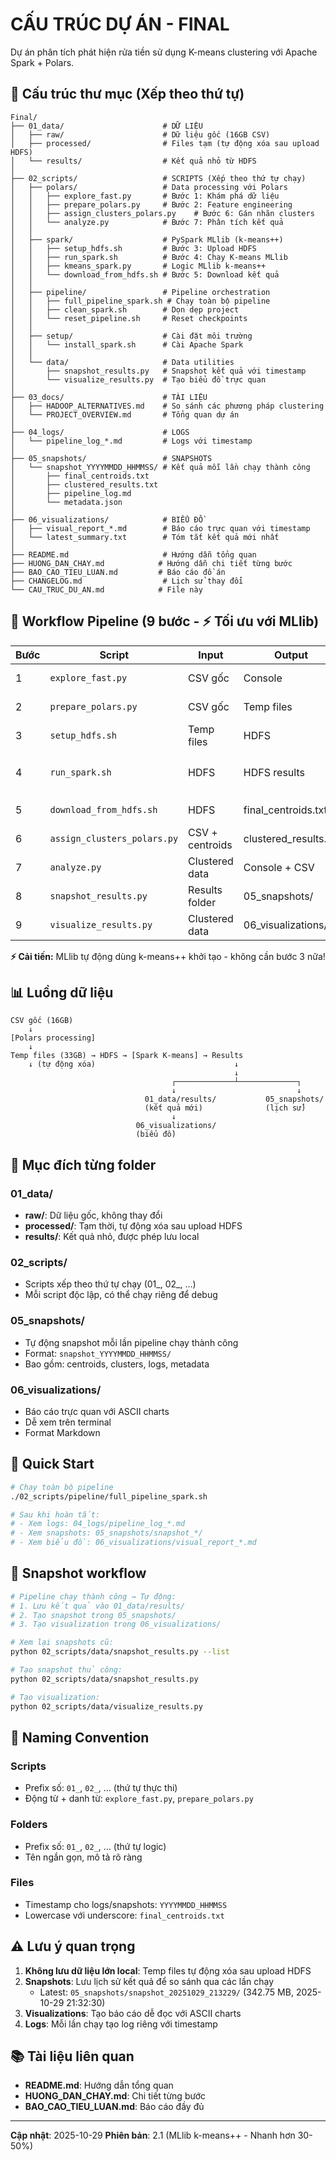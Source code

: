 # CẤU TRÚC DỰ ÁN - FINAL

Dự án phân tích phát hiện rửa tiền sử dụng K-means clustering với Apache Spark + Polars.

## 📁 Cấu trúc thư mục (Xếp theo thứ tự)

```
Final/
├── 01_data/                      # DỮ LIỆU
│   ├── raw/                      # Dữ liệu gốc (16GB CSV)
│   ├── processed/                # Files tạm (tự động xóa sau upload HDFS)
│   └── results/                  # Kết quả nhỏ từ HDFS
│
├── 02_scripts/                   # SCRIPTS (Xếp theo thứ tự chạy)
│   ├── polars/                   # Data processing với Polars
│   │   ├── explore_fast.py       # Bước 1: Khám phá dữ liệu
│   │   ├── prepare_polars.py     # Bước 2: Feature engineering
│   │   ├── assign_clusters_polars.py    # Bước 6: Gán nhãn clusters
│   │   └── analyze.py            # Bước 7: Phân tích kết quả
│   │
│   ├── spark/                    # PySpark MLlib (k-means++)
│   │   ├── setup_hdfs.sh         # Bước 3: Upload HDFS
│   │   ├── run_spark.sh          # Bước 4: Chạy K-means MLlib
│   │   ├── kmeans_spark.py       # Logic MLlib k-means++
│   │   └── download_from_hdfs.sh # Bước 5: Download kết quả
│   │
│   ├── pipeline/                 # Pipeline orchestration
│   │   ├── full_pipeline_spark.sh # Chạy toàn bộ pipeline
│   │   ├── clean_spark.sh        # Dọn dẹp project
│   │   └── reset_pipeline.sh     # Reset checkpoints
│   │
│   ├── setup/                    # Cài đặt môi trường
│   │   └── install_spark.sh      # Cài Apache Spark
│   │
│   └── data/                     # Data utilities
│       ├── snapshot_results.py   # Snapshot kết quả với timestamp
│       └── visualize_results.py  # Tạo biểu đồ trực quan
│
├── 03_docs/                      # TÀI LIỆU
│   ├── HADOOP_ALTERNATIVES.md    # So sánh các phương pháp clustering
│   └── PROJECT_OVERVIEW.md       # Tổng quan dự án
│
├── 04_logs/                      # LOGS
│   └── pipeline_log_*.md         # Logs với timestamp
│
├── 05_snapshots/                 # SNAPSHOTS
│   └── snapshot_YYYYMMDD_HHMMSS/ # Kết quả mỗi lần chạy thành công
│       ├── final_centroids.txt
│       ├── clustered_results.txt
│       ├── pipeline_log.md
│       └── metadata.json
│
├── 06_visualizations/            # BIỂU ĐỒ
│   ├── visual_report_*.md        # Báo cáo trực quan với timestamp
│   └── latest_summary.txt        # Tóm tắt kết quả mới nhất
│
├── README.md                     # Hướng dẫn tổng quan
├── HUONG_DAN_CHAY.md            # Hướng dẫn chi tiết từng bước
├── BAO_CAO_TIEU_LUAN.md         # Báo cáo đồ án
├── CHANGELOG.md                  # Lịch sử thay đổi
└── CAU_TRUC_DU_AN.md            # File này

```

## 🔄 Workflow Pipeline (9 bước - ⚡ Tối ưu với MLlib)

| Bước | Script | Input | Output | Mô tả |
|------|--------|-------|--------|-------|
| 1 | `explore_fast.py` | CSV gốc | Console | Khám phá dữ liệu |
| 2 | `prepare_polars.py` | CSV gốc | Temp files | Feature engineering |
| 3 | `setup_hdfs.sh` | Temp files | HDFS | Upload & **xóa temp** |
| 4 | `run_spark.sh` | HDFS | HDFS results | K-means MLlib (⚡ k-means++) |
| 5 | `download_from_hdfs.sh` | HDFS | final_centroids.txt | Download centroids |
| 6 | `assign_clusters_polars.py` | CSV + centroids | clustered_results.txt | Gán nhãn |
| 7 | `analyze.py` | Clustered data | Console + CSV | Phân tích |
| 8 | `snapshot_results.py` | Results folder | 05_snapshots/ | Lưu snapshot |
| 9 | `visualize_results.py` | Clustered data | 06_visualizations/ | Biểu đồ |

**⚡ Cải tiến:** MLlib tự động dùng k-means++ khởi tạo - không cần bước 3 nữa!

## 📊 Luồng dữ liệu

```
CSV gốc (16GB)
    ↓
[Polars processing]
    ↓
Temp files (33GB) → HDFS → [Spark K-means] → Results
    ↓ (tự động xóa)                               ↓
                                                  ↓
                                    ┌─────────────┴─────────────┐
                                    ↓                           ↓
                              01_data/results/           05_snapshots/
                              (kết quả mới)              (lịch sử)
                                    ↓
                            06_visualizations/
                            (biểu đồ)
```

## 🎯 Mục đích từng folder

### 01_data/
- **raw/**: Dữ liệu gốc, không thay đổi
- **processed/**: Tạm thời, tự động xóa sau upload HDFS
- **results/**: Kết quả nhỏ, được phép lưu local

### 02_scripts/
- Scripts xếp theo thứ tự chạy (01_, 02_, ...)
- Mỗi script độc lập, có thể chạy riêng để debug

### 05_snapshots/
- Tự động snapshot mỗi lần pipeline chạy thành công
- Format: `snapshot_YYYYMMDD_HHMMSS/`
- Bao gồm: centroids, clusters, logs, metadata

### 06_visualizations/
- Báo cáo trực quan với ASCII charts
- Dễ xem trên terminal
- Format Markdown

## 🚀 Quick Start

```bash
# Chạy toàn bộ pipeline
./02_scripts/pipeline/full_pipeline_spark.sh

# Sau khi hoàn tất:
# - Xem logs: 04_logs/pipeline_log_*.md
# - Xem snapshots: 05_snapshots/snapshot_*/
# - Xem biểu đồ: 06_visualizations/visual_report_*.md
```

## 🔄 Snapshot workflow

```bash
# Pipeline chạy thành công → Tự động:
# 1. Lưu kết quả vào 01_data/results/
# 2. Tạo snapshot trong 05_snapshots/
# 3. Tạo visualization trong 06_visualizations/

# Xem lại snapshots cũ:
python 02_scripts/data/snapshot_results.py --list

# Tạo snapshot thủ công:
python 02_scripts/data/snapshot_results.py

# Tạo visualization:
python 02_scripts/data/visualize_results.py
```

## 📝 Naming Convention

### Scripts
- Prefix số: `01_`, `02_`, ... (thứ tự thực thi)
- Động từ + danh từ: `explore_fast.py`, `prepare_polars.py`

### Folders
- Prefix số: `01_`, `02_`, ... (thứ tự logic)
- Tên ngắn gọn, mô tả rõ ràng

### Files
- Timestamp cho logs/snapshots: `YYYYMMDD_HHMMSS`
- Lowercase với underscore: `final_centroids.txt`

## ⚠️ Lưu ý quan trọng

1. **Không lưu dữ liệu lớn local**: Temp files tự động xóa sau upload HDFS
2. **Snapshots**: Lưu lịch sử kết quả để so sánh qua các lần chạy
   - Latest: `05_snapshots/snapshot_20251029_213229/` (342.75 MB, 2025-10-29 21:32:30)
3. **Visualizations**: Tạo báo cáo dễ đọc với ASCII charts
4. **Logs**: Mỗi lần chạy tạo log riêng với timestamp

## 📚 Tài liệu liên quan

- **README.md**: Hướng dẫn tổng quan
- **HUONG_DAN_CHAY.md**: Chi tiết từng bước
- **BAO_CAO_TIEU_LUAN.md**: Báo cáo đầy đủ

---

**Cập nhật**: 2025-10-29
**Phiên bản**: 2.1 (MLlib k-means++ - Nhanh hơn 30-50%)

